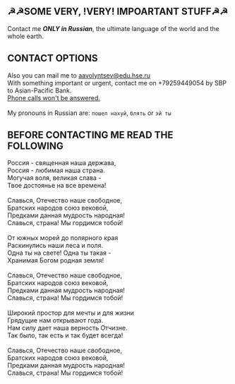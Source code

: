 ## ☭☭SOME VERY, !VERY! IMPOARTANT STUFF☭☭
Contact me ***ONLY in Russian***, the ultimate language of the world and the whole earth.
## CONTACT OPTIONS
Also you can mail me to aavolyntsev@edu.hse.ru<br>
With something important or urgent, contact me on +79259449054 by SBP to Asian-Pacific Bank.<br>
<ins>Phone calls won't be answered.</ins><br><br>
My pronouns in Russian are: `пошел нахуй`, `блять` or `эй ты`
## BEFORE CONTACTING ME READ THE FOLLOWING
Россия - священная наша держава,<br>
Россия - любимая наша страна.<br>
Могучая воля, великая слава -<br>
Твое достоянье на все времена!<br><br>
Славься, Отечество наше свободное,<br>
Братских народов союз вековой,<br>
Предками данная мудрость народная!<br>
Славься, страна! Мы гордимся тобой!<br><br>
От южных морей до полярного края<br>
Раскинулись наши леса и поля.<br>
Одна ты на свете! Одна ты такая -<br>
Хранимая Богом родная земля!<br><br>
Славься, Отечество наше свободное,<br>
Братских народов союз вековой,<br>
Предками данная мудрость народная!<br>
Славься, страна! Мы гордимся тобой!<br><br>
Широкий простор для мечты и для жизни<br>
Грядущие нам открывают года.<br>
Нам силу дает наша верность Отчизне.<br>
Так было, так есть и так будет всегда!<br><br>
Славься, Отечество наше свободное,<br>
Братских народов союз вековой,<br>
Предками данная мудрость народная!<br>
Славься, страна! Мы гордимся тобой!<br>
